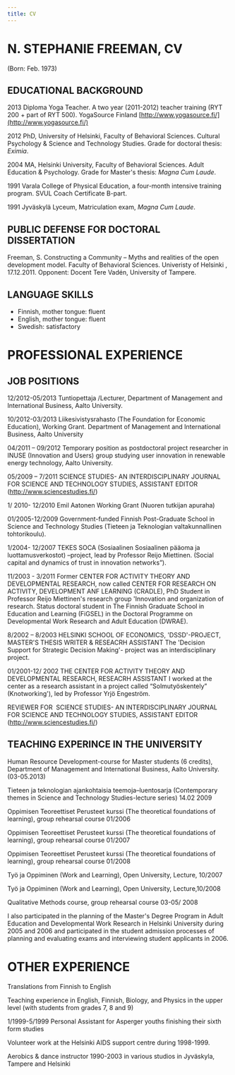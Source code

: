```yaml
---
title: CV
---
```


# N. STEPHANIE FREEMAN, CV 

(Born: Feb. 1973)

## EDUCATIONAL BACKGROUND

2013 Diploma Yoga Teacher. A two year (2011-2012) teacher training (RYT 200 + part of RYT 500). YogaSource Finland [http://www.yogasource.fi/](http://www.yogasource.fi/)

2012 PhD, University of Helsinki, Faculty of Behavioral Sciences. Cultural Psychology & Science and Technology Studies. Grade for doctoral thesis: _Eximia_.

2004  MA, Helsinki University, Faculty of Behavioral Sciences. Adult Education & Psychology. Grade for Master's thesis: _Magna Cum Laude_. 

1991  Varala College of Physical Education, a four-month intensive training program. SVUL Coach Certificate B-part.

1991 Jyväskylä Lyceum, Matriculation exam, _Magna Cum Laude_.

## PUBLIC DEFENSE FOR DOCTORAL DISSERTATION

Freeman, S. Constructing a Community – Myths and realities of the open development model. Faculty of Behavioral Sciences.  Univeristy of Helsinki , 17.12.2011. Opponent: Docent Tere Vadén, University of  Tampere.

## LANGUAGE SKILLS

* Finnish, mother tongue: fluent
* English, mother tongue: fluent
* Swedish: satisfactory

# PROFESSIONAL EXPERIENCE 

## JOB POSITIONS

12/2012-05/2013 Tuntiopettaja /Lecturer, Department of Management and International Business, Aalto University. 

10/2012-03/2013 Liikesivistysrahasto (The Foundation for Economic Education), Working Grant. Department of Management and International Business, Aalto University 

04/2011 – 09/2012 Temporary position as postdoctoral project researcher in INUSE (Innovation and Users) group studying user innovation in renewable energy technology, Aalto University.

05/2009 – 7/2011 SCIENCE STUDIES- AN INTERDISCIPLINARY JOURNAL FOR SCIENCE AND TECHNOLOGY STUDIES, ASSISTANT EDITOR (http://www.sciencestudies.fi/)

1/ 2010- 12/2010 Emil Aatonen Working Grant (Nuoren tutkijan apuraha)

01/2005-12/2009 Government-funded Finnish Post-Graduate School in Science and Technology Studies (Tieteen ja Teknologian valtakunnallinen tohtorikoulu). 

1/2004- 12/2007 TEKES SOCA (Sosiaalinen Sosiaalinen pääoma ja luottamusverkostot) –project, lead by Professor Reijo Miettinen. (Social capital and dynamics of trust in innovation networks”). 

11/2003 - 3/2011 Former CENTER FOR ACTIVITY THEORY AND DEVELOPMENTAL RESEARCH, now called CENTER FOR RESEARCH ON ACTIVITY, DEVELOPMENT ANF LEARNING (CRADLE), PhD Student in Professor Reijo Miettinen's research group 'Innovation and organization of research. Status doctoral student in The Finnish Graduate School in Education and Learning (FiGSEL) in the Doctoral Programme on Developmental Work Research and Adult Education (DWRAE). 

8/2002 – 8/2003 HELSINKI SCHOOL OF ECONOMICS, 'DSSD'-PROJECT, MASTER'S THESIS WRITER & RESEACRH ASSISTANT The 'Decision Support for Strategic Decision Making'- project was an interdisciplinary project. 

01/2001-12/ 2002 THE CENTER FOR ACTIVITY THEORY AND DEVELOPMENTAL RESEARCH, RESEACRH ASSISTANT
I worked at the center as a research assistant in a project called “Solmutyöskentely” (Knotworking'), led by Professor Yrjö Engeström. 

REVIEWER FOR   SCIENCE STUDIES- AN INTERDISCIPLINARY JOURNAL FOR SCIENCE AND TECHNOLOGY STUDIES, ASSISTANT EDITOR (http://www.sciencestudies.fi/)

## TEACHING EXPERINCE IN THE UNIVERSITY

Human Resource Development-course for Master students (6 credits), Department of Management and International Business, Aalto University. (03-05.2013)

Tieteen ja teknologian ajankohtaisia teemoja–luentosarja (Contemporary themes in Science and Technology Studies-lecture series) 14.02 2009

Oppimisen Teoreettiset Perusteet kurssi (The theoretical foundations of learning), group rehearsal course 01/2006 

Oppimisen Teoreettiset Perusteet kurssi (The theoretical foundations of learning), group rehearsal course 01/2007

Oppimisen Teoreettiset Perusteet kurssi (The theoretical foundations of learning), group rehearsal course 01/2008

Työ ja Oppiminen (Work and Learning), Open University, Lecture, 10/2007

Työ ja Oppiminen (Work and Learning), Open University, Lecture,10/2008

Qualitative Methods course, group rehearsal course 03-05/ 2008

I also participated in the planning of the Master's Degree Program in Adult Education and Developmental Work Research in Helsinki University during 2005 and 2006 and participated in the student admission processes of planning and evaluating exams and interviewing student applicants in 2006.

# OTHER EXPERIENCE

Translations from Finnish to English

Teaching experience in English, Finnish, Biology, and Physics in the upper level (with students from
grades 7, 8 and 9)

1/1999-5/1999 Personal Assistant for Asperger youths finishing their sixth form studies

Volunteer work at the Helsinki AIDS support centre during 1998-1999.

Aerobics & dance instructor 1990-2003 in various studios in Jyväskyla, Tampere and Helsinki 
